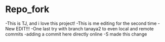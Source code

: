 # Repo_fork
 -This is TJ, and i love this project!
 -This is me editing for the second time
 -New EDIT!!!
 -One last try with branch tanaya2 to even local and remote commits
 -adding a commit here directly online
 -S made this change
